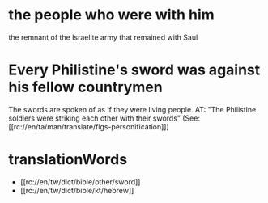 # the people who were with him

the remnant of the Israelite army that remained with Saul

# Every Philistine's sword was against his fellow countrymen

The swords are spoken of as if they were living people. AT: "The Philistine soldiers were striking each other with their swords" (See: [[rc://en/ta/man/translate/figs-personification]])

# translationWords

* [[rc://en/tw/dict/bible/other/sword]]
* [[rc://en/tw/dict/bible/kt/hebrew]]